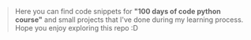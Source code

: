 > Here you can find code snippets for <strong>"100 days of code python course"</strong> and small projects that I've done during my learning process.
Hope you enjoy exploring this repo :D